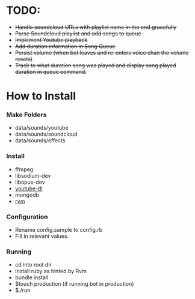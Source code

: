TODO:
===
* ~~Handle soundcloud URLs with playlist name in the end gracefully~~
* ~~Parse Soundcloud playlist and add songs to queue~~
* ~~Implement Youtube playback~~
* ~~Add duration information in Song Queue~~
* ~~Persist volume (when bot leaves and re-enters voice chan the volume resets)~~
* ~~Track to what duration song was played and display song played duration in queue command.~~

# How to Install

### Make Folders
* data/sounds/youtube
* data/sounds/soundcloud
* data/sounds/effects

### Install
* ffmpeg
* libsodium-dev
* libopus-dev
* [youtube-dl](https://rg3.github.io/youtube-dl/)
* mongodb
* [rvm](http://rvm.io)

### Configuration
* Rename config.sample to config.rb
* Fill in relevant values.

### Running
* cd into root dir
* install ruby as hinted by Rvm
* bundle install
* $touch production (if running bot in production)
* $./run
